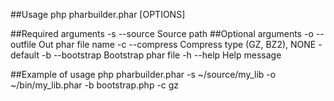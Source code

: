 ##Usage
php pharbuilder.phar [OPTIONS]

##Required arguments
    -s  --source Source path
##Optional arguments
    -o  --outfile   Out phar file name
    -c  --compress  Compress type (GZ, BZ2), NONE - default
    -b  --bootstrap Bootstrap phar file
    -h  --help      Help message
    
##Example of usage
php pharbuilder.phar -s ~/source/my_lib -o ~/bin/my_lib.phar -b bootstrap.php -c gz
